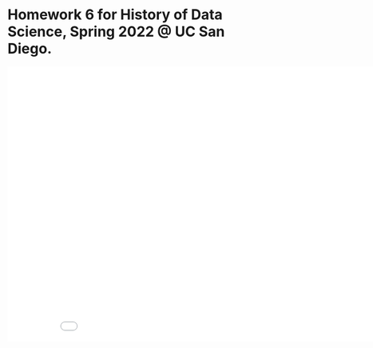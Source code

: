 # Homework 6 for History of Data Science, Spring 2022 @ UC San Diego.

<iframe src='../snow-map.html' width=900 height=550 frameBorder=0></iframe>